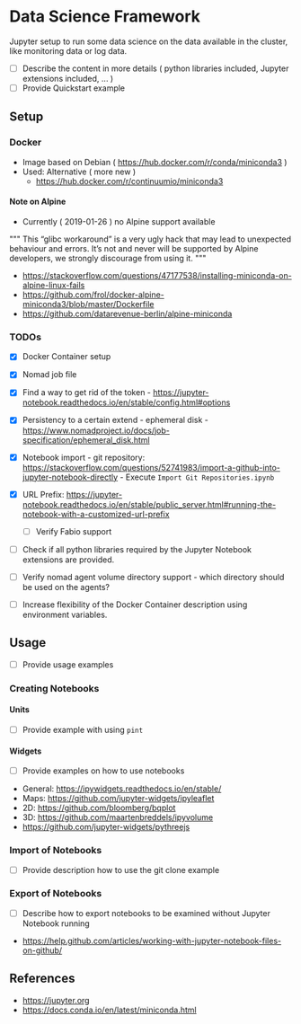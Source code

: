 # Data Science Framework

Jupyter setup to run some data science on the data available in the cluster, like monitoring data or log data.
- [ ] Describe the content in more details ( python libraries included, Jupyter extensions included, ... )
- [ ] Provide Quickstart example

## Setup

### Docker

- Image based on Debian ( https://hub.docker.com/r/conda/miniconda3 )
- Used: Alternative ( more new )
  - https://hub.docker.com/r/continuumio/miniconda3

#### Note on Alpine

- Currently ( 2019-01-26 ) no Alpine support available

"""
This “glibc workaround” is a very ugly hack that may lead to unexpected behaviour and errors. It’s not and never will be supported by Alpine developers, we strongly discourage from using it.
"""
- https://stackoverflow.com/questions/47177538/installing-miniconda-on-alpine-linux-fails
- https://github.com/frol/docker-alpine-miniconda3/blob/master/Dockerfile
- https://github.com/datarevenue-berlin/alpine-miniconda

### TODOs

- [x] Docker Container setup
- [x] Nomad job file
- [x] Find a way to get rid of the token - https://jupyter-notebook.readthedocs.io/en/stable/config.html#options
- [x] Persistency to a certain extend - ephemeral disk - https://www.nomadproject.io/docs/job-specification/ephemeral_disk.html
- [x] Notebook import - git repository: https://stackoverflow.com/questions/52741983/import-a-github-into-jupyter-notebook-directly - Execute `Import Git Repositories.ipynb`
- [x] URL Prefix: https://jupyter-notebook.readthedocs.io/en/stable/public_server.html#running-the-notebook-with-a-customized-url-prefix
  - [ ] Verify Fabio support
- [ ] Check if all python libraries required by the Jupyter Notebook extensions are provided.
- [ ] Verify nomad agent volume directory support - which directory should be used on the agents?
- [ ] Increase flexibility of the Docker Container description using environment variables.


## Usage

- [ ] Provide usage examples

### Creating Notebooks

#### Units

- [ ] Provide example with using `pint`

#### Widgets

- [ ] Provide examples on how to use notebooks

- General: https://ipywidgets.readthedocs.io/en/stable/
- Maps: https://github.com/jupyter-widgets/ipyleaflet
- 2D: https://github.com/bloomberg/bqplot
- 3D: https://github.com/maartenbreddels/ipyvolume
- https://github.com/jupyter-widgets/pythreejs

### Import of Notebooks

- [ ] Provide description how to use the git clone example

### Export of Notebooks

- [ ] Describe how to export notebooks to be examined without Jupyter Notebook running

- https://help.github.com/articles/working-with-jupyter-notebook-files-on-github/

## References

- https://jupyter.org
- https://docs.conda.io/en/latest/miniconda.html

